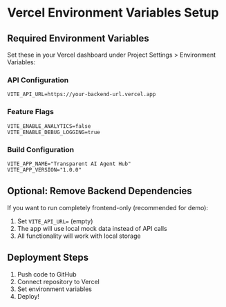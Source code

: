 # Vercel Environment Variables Setup

## Required Environment Variables

Set these in your Vercel dashboard under Project Settings > Environment Variables:

### API Configuration
```
VITE_API_URL=https://your-backend-url.vercel.app
```

### Feature Flags
```
VITE_ENABLE_ANALYTICS=false
VITE_ENABLE_DEBUG_LOGGING=true
```

### Build Configuration
```
VITE_APP_NAME="Transparent AI Agent Hub"
VITE_APP_VERSION="1.0.0"
```

## Optional: Remove Backend Dependencies

If you want to run completely frontend-only (recommended for demo):

1. Set `VITE_API_URL=` (empty)
2. The app will use local mock data instead of API calls
3. All functionality will work with local storage

## Deployment Steps

1. Push code to GitHub
2. Connect repository to Vercel
3. Set environment variables
4. Deploy!
